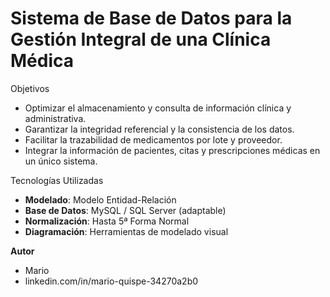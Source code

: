 # Sistema de Base de Datos para la Gestión Integral de una Clínica Médica

Objetivos
- Optimizar el almacenamiento y consulta de información clínica y administrativa.
- Garantizar la integridad referencial y la consistencia de los datos.
- Facilitar la trazabilidad de medicamentos por lote y proveedor.
- Integrar la información de pacientes, citas y prescripciones médicas en un único sistema.

Tecnologías Utilizadas
- **Modelado**: Modelo Entidad-Relación 
- **Base de Datos**: MySQL / SQL Server (adaptable)
- **Normalización**: Hasta 5ª Forma Normal 
- **Diagramación**: Herramientas de modelado visual

**Autor**
- Mario
- linkedin.com/in/mario-quispe-34270a2b0
